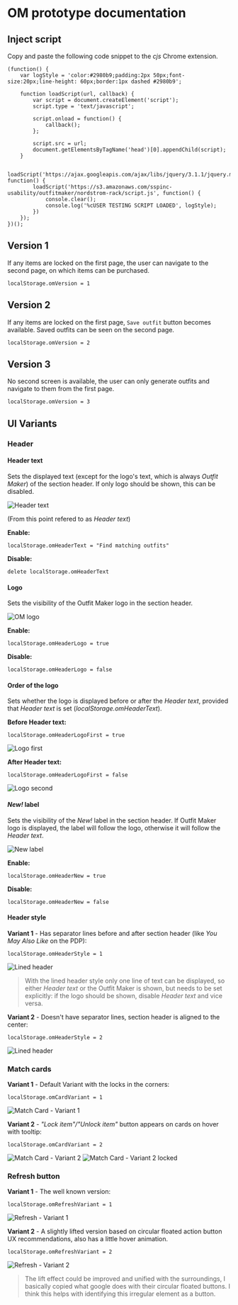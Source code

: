 # OM prototype documentation

## Inject script
Copy and paste the following code snippet to the *cjs* Chrome extension.

	(function() {
		var logStyle = 'color:#2980b9;padding:2px 50px;font-size:20px;line-height: 60px;border:1px dashed #2980b9';

	    function loadScript(url, callback) {
	        var script = document.createElement('script');
	        script.type = 'text/javascript';

	        script.onload = function() {
	            callback();
	        };

	        script.src = url;
	        document.getElementsByTagName('head')[0].appendChild(script);
	    }

	    loadScript('https://ajax.googleapis.com/ajax/libs/jquery/3.1.1/jquery.min.js', function() {
	        loadScript('https://s3.amazonaws.com/sspinc-usability/outfitmaker/nordstrom-rack/script.js', function() {
	            console.clear();
	            console.log('%cUSER TESTING SCRIPT LOADED', logStyle);
	        })
	    });
	})();

## Version 1

If any items are locked on the first page, the user can navigate to the second page, on which items can be purchased.

	localStorage.omVersion = 1

## Version 2

If any items are locked on the first page, `Save outfit` button becomes available. Saved outfits can be seen on the second page.

	localStorage.omVersion = 2

## Version 3

No second screen is available, the user can only generate outfits and navigate to them from the first page.

	localStorage.omVersion = 3

## UI Variants

### Header

#### Header text

Sets the displayed text (except for the logo's text, which is always *Outfit Maker*) of the section header. If only logo should be shown, this can be disabled.

![Header text](img/header-text.png)

(From this point refered to as *Header text*)

**Enable:**

	localStorage.omHeaderText = "Find matching outfits"

**Disable:**

	delete localStorage.omHeaderText

#### Logo

Sets the visibility of the Outfit Maker logo in the section header.

![OM logo](img/om-logo.png)

**Enable:**

	localStorage.omHeaderLogo = true

**Disable:**

	localStorage.omHeaderLogo = false

#### Order of the logo

Sets whether the logo is displayed before or after the *Header text*, provided that *Header text* is set (*localStorage.omHeaderText*).

**Before Header text:**

	localStorage.omHeaderLogoFirst = true

![Logo first](img/logo-first.png)

**After Header text:**

	localStorage.omHeaderLogoFirst = false

![Logo second](img/logo-second.png)

#### *New!* label

Sets the visibility of the *New!* label in the section header. If Outfit Maker logo is displayed, the label will follow the logo, otherwise it will follow the *Header text*.

![New label](img/new-label.png)

**Enable:**

	localStorage.omHeaderNew = true

**Disable:**

	localStorage.omHeaderNew = false

#### Header style

**Variant 1** - Has separator lines before and after section header (like *You May Also Like* on the PDP):

	localStorage.omHeaderStyle = 1

![Lined header](img/header-lined.png)

> With the lined header style only one line of text can be displayed, so either *Header text* or the Outfit Maker is shown, but needs to be set explicitly: if the logo should be shown, disable *Header text* and vice versa.

**Variant 2** - Doesn't have separator lines, section header is aligned to the center:

	localStorage.omHeaderStyle = 2

![Lined header](img/header-no-line.png)

### Match cards

**Variant 1** - Default Variant with the locks in the corners:

	localStorage.omCardVariant = 1

![Match Card - Variant 1](img/cardv1.png)

**Variant 2** - *"Lock item"/"Unlock item"* button appears on cards on hover with tooltip:

	localStorage.omCardVariant = 2

![Match Card - Variant 2](img/cardv2.png)
![Match Card - Variant 2 locked](img/cardv2-locked.png)

### Refresh button

**Variant 1** - The well known version:

	localStorage.omRefreshVariant = 1

![Refresh - Variant 1](img/plain-refresh.png)

**Variant 2** - A slightly lifted version based on circular floated action button UX recommendations, also has a little hover animation.

	localStorage.omRefreshVariant = 2

![Refresh - Variant 2](img/lifted-refresh.png)

> The lift effect could be improved and unified with the surroundings, I basically copied what google does with their circular floated buttons. I think this helps with identifying this irregular element as a button.

